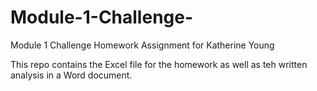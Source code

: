 # Module-1-Challenge-
Module 1 Challenge Homework Assignment for Katherine Young

This repo contains the Excel file for the homework as well as teh written analysis in a Word document.
